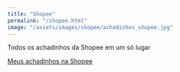 ```yaml
---
title: "Shopee"
permalink: "/shopee.html"
image: "/assets/images/shopee/achadinhos_shopee.jpg"
---
```

Todos os achadinhos da Shopee em um só lugar

[Meus achadinhos na Shopee](https://collshp.com/lojagratidao)
